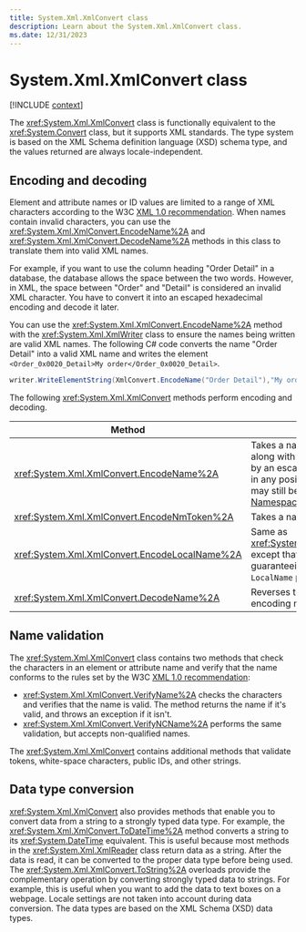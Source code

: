 ```yaml
---
title: System.Xml.XmlConvert class
description: Learn about the System.Xml.XmlConvert class.
ms.date: 12/31/2023
---
```

# System.Xml.XmlConvert class

[!INCLUDE [context](includes/context.md)]

The <xref:System.Xml.XmlConvert> class is functionally equivalent to the <xref:System.Convert> class, but it supports XML standards. The type system is based on the XML Schema definition language (XSD) schema type, and the values returned are always locale-independent.

## Encoding and decoding

Element and attribute names or ID values are limited to a range of XML characters according to the W3C [XML 1.0 recommendation](https://www.w3.org/TR/2006/REC-xml-20060816/). When names contain invalid characters, you can use the <xref:System.Xml.XmlConvert.EncodeName%2A> and <xref:System.Xml.XmlConvert.DecodeName%2A> methods in this class to translate them into valid XML names.

For example, if you want to use the column heading "Order Detail" in a database, the database allows the space between the two words. However, in XML, the space between "Order" and "Detail" is considered an invalid XML character. You have to convert it into an escaped hexadecimal encoding and decode it later.

You can use the <xref:System.Xml.XmlConvert.EncodeName%2A> method with the <xref:System.Xml.XmlWriter> class to ensure the names being written are valid XML names. The following C# code converts the name "Order Detail" into a valid XML name and writes the element `<Order_0x0020_Detail>My order</Order_0x0020_Detail>`.

```csharp
writer.WriteElementString(XmlConvert.EncodeName("Order Detail"),"My order");
```

The following <xref:System.Xml.XmlConvert> methods perform encoding and decoding.

|Method|Description|
|------------|-----------------|
|<xref:System.Xml.XmlConvert.EncodeName%2A>|Takes a name and returns the encoded name along with any invalid character that is replaced by an escape string. This method allows colons in any position, which means that the name may still be invalid according to the W3C [Namespaces in XML 1.0 recommendation](https://www.w3.org/TR/REC-xml-names/).|
|<xref:System.Xml.XmlConvert.EncodeNmToken%2A>|Takes a name and returns the encoded name.|
|<xref:System.Xml.XmlConvert.EncodeLocalName%2A>|Same as <xref:System.Xml.XmlConvert.EncodeName%2A> except that it also encodes the colon character, guaranteeing that the name can be used as the `LocalName` part of a namespace-qualified name.|
|<xref:System.Xml.XmlConvert.DecodeName%2A>|Reverses the transformation for all the encoding methods.|

## Name validation

The <xref:System.Xml.XmlConvert> class contains two methods that check the characters in an element or attribute name and verify that the name conforms to the rules set by the W3C [XML 1.0 recommendation](https://www.w3.org/TR/2006/REC-xml-20060816/):

- <xref:System.Xml.XmlConvert.VerifyName%2A> checks the characters and verifies that the name is valid. The method returns the name if it's valid, and throws an exception if it isn't.
- <xref:System.Xml.XmlConvert.VerifyNCName%2A> performs the same validation, but accepts non-qualified names.

The <xref:System.Xml.XmlConvert> contains additional methods that validate tokens, white-space characters, public IDs, and other strings.

## Data type conversion

<xref:System.Xml.XmlConvert> also provides methods that enable you to convert data from a string to a strongly typed data type. For example, the <xref:System.Xml.XmlConvert.ToDateTime%2A> method converts a string to its <xref:System.DateTime> equivalent. This is useful because most methods in the <xref:System.Xml.XmlReader> class return data as a string. After the data is read, it can be converted to the proper data type before being used. The <xref:System.Xml.XmlConvert.ToString%2A> overloads provide the complementary operation by converting strongly typed data to strings. For example, this is useful when you want to add the data to text boxes on a webpage. Locale settings are not taken into account during data conversion. The data types are based on the XML Schema (XSD) data types.
